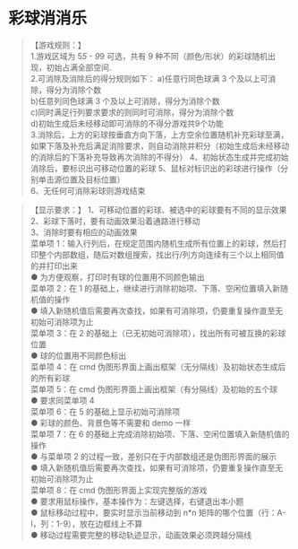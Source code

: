 # 彩球消消乐
> 【游戏规则：】   
1.游戏区域为 5*5 - 9*9 可选，共有 9 种不同（颜色/形状）的彩球随机出现，初始占满全部空间.   
2.可消除及消除后的得分规则如下：  a)任意行同色球满 3 个及以上可消除，得分为消除个数   
b)任意列同色球满 3 个及以上可消除，得分为消除个数  
c)同时满足行列要求要求的则同时可消除，得分为消除个数  
d)初始生成后未经移动即可消除的不得分游戏共9个功能  
3.消除后，上方的彩球按垂直方向下落，上方空余位置随机补充彩球至满，如果下落及补充后满足消除要求，则自动消除并积分（初始生成后未经移动的消除后的下落补充导致再次消除的不得分）   4、初始状态生成并完成初始消除后，要标识出可移动位置的彩球   5、鼠标对标识出的彩球进行操作（分别单击源位置及目标位置）   
6、无任何可消除彩球则游戏结束   

> 【显示要求：】  1、可移动位置的彩球、被选中的彩球要有不同的显示效果   2、彩球下落时，要有动画效果沿着通路进行移动    
3、消除时要有相应的动画效果   
菜单项 1：输入行列后，在规定范围内随机生成所有位置上的彩球，然后打印整个内部数组，随后对数组搜索，找出行/列方向连续有三个以上相同值的并打印出来  
●  为方便观察，打印时有球的位置用不同颜色输出    
菜单项 2：在 1 的基础上，继续进行消除初始项、下落、空闲位置填入新随机值的操作  
●  填入新随机值后需要再次查找，如果有可消除项，仍要重复操作直至无初始可消除项为止   
菜单项 3：在 2 的基础上（已无初始可消除项），找出所有可被互换的彩球位置   
●  球的位置用不同颜色标出   
菜单项 4：在 cmd 伪图形界面上画出框架（无分隔线）及初始状态生成后的所有彩球    
菜单项 5：在 cmd 伪图形界面上画出框架（有分隔线）及初始的五个球  
●  要求同菜单项 4    
菜单项 6：在 5 的基础上显示初始可消除项  
●  彩球的颜色、背景色等不需要和 demo 一样    
菜单项 7：在 6 的基础上完成消除初始项、下落、空闲位置填入新随机值的操作  
●  与菜单项 2 的过程一致，差别只在于内部数组还是伪图形界面的展示  
●  填入新随机值后需要再次查找，如果有可消除项，仍要重复操作直至无初始可消除项为止   
菜单项 8：在 cmd 伪图形界面上实现完整版的游戏  
●  要求用鼠标操作，基本操作为：左键选择，右键退出本小题  
●  鼠标移动过程中，要实时显示当前移动到 n*n 矩阵的哪个位置（行：A-I，列：1-9），放在边框线上不算  
●  移动过程需要完整的移动轨迹显示，动画效果必须跨越分隔线